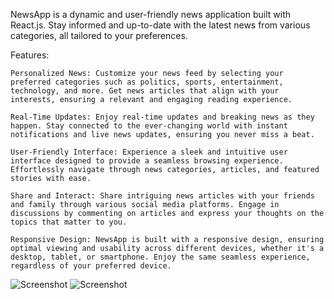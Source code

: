 NewsApp is a dynamic and user-friendly news application built with React.js. Stay informed and up-to-date with the latest news from various categories, all tailored to your preferences.

Features:

    Personalized News: Customize your news feed by selecting your preferred categories such as politics, sports, entertainment, technology, and more. Get news articles that align with your interests, ensuring a relevant and engaging reading experience.

    Real-Time Updates: Enjoy real-time updates and breaking news as they happen. Stay connected to the ever-changing world with instant notifications and live news updates, ensuring you never miss a beat.

    User-Friendly Interface: Experience a sleek and intuitive user interface designed to provide a seamless browsing experience. Effortlessly navigate through news categories, articles, and featured stories with ease.

    Share and Interact: Share intriguing news articles with your friends and family through various social media platforms. Engage in discussions by commenting on articles and express your thoughts on the topics that matter to you.

    Responsive Design: NewsApp is built with a responsive design, ensuring optimal viewing and usability across different devices, whether it's a desktop, tablet, or smartphone. Enjoy the same seamless experience, regardless of your preferred device.
    
![Screenshot](/images/image5)
![Screenshot](/images/image6)
